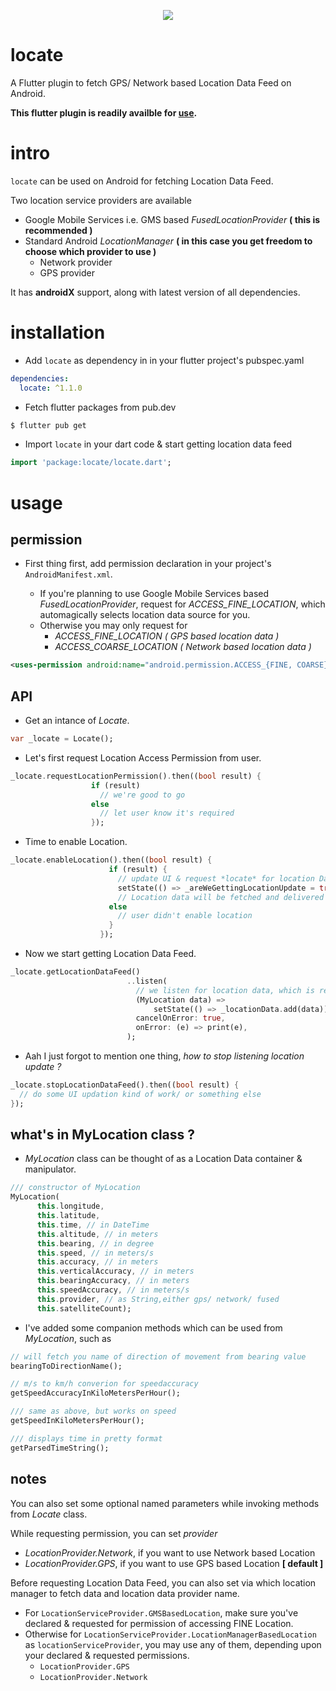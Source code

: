 <p align="center"><img src="/logo/logotype-horizontal.png"></p>

# locate

A Flutter plugin to fetch GPS/ Network based Location Data Feed on Android.

**This flutter plugin is readily availble for [use](https://pub.dev/packages/locate).** 

# intro

`locate` can be used on Android for fetching Location Data Feed.

Two location service providers are available

- Google Mobile Services i.e. GMS based _FusedLocationProvider_ **( this is recommended )**
- Standard Android _LocationManager_ **( in this case you get freedom to choose which provider to use )**
  - Network provider
  - GPS provider

It has **androidX** support, along with latest version of all dependencies.

# installation

- Add `locate` as dependency in in your flutter project's pubspec.yaml

```yaml
dependencies:
  locate: ^1.1.0
```

- Fetch flutter packages from pub.dev

```bash
$ flutter pub get
```

- Import `locate` in your dart code & start getting location data feed

```dart
import 'package:locate/locate.dart';
```

# usage

## permission

- First thing first, add permission declaration in your project's `AndroidManifest.xml`.

  - If you're planning to use Google Mobile Services based _FusedLocationProvider_, request for *ACCESS_FINE_LOCATION*, which automagically selects location data source for you.
  - Otherwise you may only request for 
    - *ACCESS_FINE_LOCATION* _( GPS based location data )_
    - *ACCESS_COARSE_LOCATION* _( Network based location data )_

```xml
<uses-permission android:name="android.permission.ACCESS_{FINE, COARSE}_LOCATION"/>
```

## API

- Get an intance of *Locate*.

```dart
var _locate = Locate();
```

- Let's first request Location Access Permission from user.

```dart
_locate.requestLocationPermission().then((bool result) {
                  if (result)
                    // we're good to go
                  else
                    // let user know it's required
                  });
```

- Time to enable Location.

```dart
_locate.enableLocation().then((bool result) {
                      if (result) {
                        // update UI & request *locate* for location Data
                        setState(() => _areWeGettingLocationUpdate = true);
                        // Location data will be fetched and delivered as Stream<MyLocation>
                      else
                        // user didn't enable location
                      }
                    });
```

- Now we start getting Location Data Feed.

```dart
_locate.getLocationDataFeed()
                          ..listen(
                            // we listen for location data, which is received as stream
                            (MyLocation data) =>
                                setState(() => _locationData.add(data)), // as soon as data received, will update UI/ perform some other task using location data.
                            cancelOnError: true,
                            onError: (e) => print(e),
                          );
```

- Aah I just forgot to mention one thing, *how to stop listening location update ?*

```dart
_locate.stopLocationDataFeed().then((bool result) {
  // do some UI updation kind of work/ or something else
});
```

## what's in **MyLocation** class ?

- *MyLocation* class can be thought of as a Location Data container & manipulator.

```dart
/// constructor of MyLocation
MyLocation(
      this.longitude,
      this.latitude,
      this.time, // in DateTime
      this.altitude, // in meters
      this.bearing, // in degree
      this.speed, // in meters/s
      this.accuracy, // in meters
      this.verticalAccuracy, // in meters
      this.bearingAccuracy, // in meters
      this.speedAccuracy, // in meters/s
      this.provider, // as String,either gps/ network/ fused
      this.satelliteCount);
```

- I've added some companion methods which can be used from *MyLocation*, such as 

```dart
// will fetch you name of direction of movement from bearing value
bearingToDirectionName();

// m/s to km/h converion for speedaccuracy
getSpeedAccuracyInKiloMetersPerHour();

/// same as above, but works on speed
getSpeedInKiloMetersPerHour();

/// displays time in pretty format
getParsedTimeString();
```

## notes

You can also set some optional named parameters while invoking methods from *Locate* class.

While requesting permission, you can set *provider*
  - *LocationProvider.Network*, if you want to use Network based Location
  - *LocationProvider.GPS*, if you want to use GPS based Location **[ default ]**

Before requesting Location Data Feed, you can also set via which location manager to fetch data and location data provider name.

  - For `LocationServiceProvider.GMSBasedLocation`, make sure you've declared & requested for permission of accessing FINE Location.
  - Otherwise for `LocationServiceProvider.LocationManagerBasedLocation` as `locationServiceProvider`, you may use any of them, depending upon your declared & requested permissions. 
    - `LocationProvider.GPS`
    - `LocationProvider.Network`
